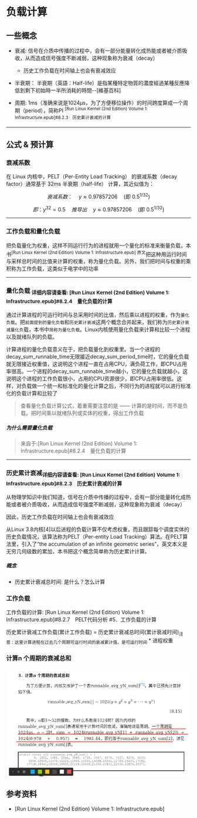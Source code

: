 # 负载计算
## 一些概念
- 衰减: 信号在介质中传播的过程中，会有一部分能量转化成热能或者被介质吸收，从而造成信号强度不断减弱，这种现象称为衰减（decay）
   + 历史工作负载在时间轴上也会有衰减效应

- 半衰期： 半衰期（英語：Half-life）是指某種特定物質的濃度經過某種反應降低到剩下初始時一半所消耗的時間--[維基百科]
- 周期: 1ms（准确来说是1024μs，为了方便移位操作）的时间跨度算成一个周期（period），简称PI  <sup>[Run Linux Kernel (2nd Edition) Volume 1: Infrastructure.epub]#8.2.3　历史累计衰减的计算</sup>

---

## 公式 & 预计算
### 衰减系数
在 Linux 内核中，PELT（Per-Entity Load Tracking） 的衰减系数（decay factor）通常基于 32ms 半衰期（half-life） 计算，其近似值为：

```math
衰减系数：\quad  y \approx 0.97857206 \quad (\text{即 } 0.5^{1/32})
```

```math
 即： y^{32} = 0.5  \quad 推导出\quad y \approx 0.97857206 \quad (\text{即 } 0.5^{1/32})
```

---

### 工作负载和量化负载
把负载量化为权重，这样不同运行行为的进程就用一个量化的标准来衡量负载，本书<sup>[Run Linux Kernel (2nd Edition) Volume 1: Infrastructure.epub] 原文</sup>把这种用运行时间与采样总时间的比值来计算的权重，称为量化负载。另外，我们把时间与权重的乘积称为工作负载，这类似于电学中的功率

---

### 量化负载 <sub>详细内容请查看: [Run Linux Kernel (2nd Edition) Volume 1: Infrastructure.epub]#8.2.4　量化负载的计算</sub>
通过计算进程的可运行时间与总采用时间的比值，然后乘以进程的权重，作为`量化负载`。把`前面提到的量化负载`和`历史累计衰减`这两个概念合并起来，我们称为`历史累计衰减量化负`载，本书中`简称为量化负载`。Linux内核使用量化负载来计算和比较一个进程以及就绪队列的负载。

计算进程的量化负载意义在于，把负载量化到权重里。当一个进程的decay_sum_runnable_time无限接近decay_sum_period_time时，它的量化负载就无限接近权重值，这说明这个进程一直在占用CPU，满负荷工作，即CPU占用率很高。一个进程的decay_sum_runnable_time越小，它的量化负载就越小，这说明这个进程的工作负载很小，占用的CPU资源很少，即CPU占用率很低。这样，对负载做一个统一和标准化的量化计算之后，不同行为的进程就可以进行标准化的负载计算和比较了

> 查看量化负载计算公式，着重需要注意的是 —— 计算的是时间，而不是负载。把时间乘以就绪队列或实体的权重，得出工作负载


##### 为什么需要量化负载
> 来自于:[Run Linux Kernel (2nd Edition) Volume 1: Infrastructure.epub]#8.2.4　量化负载的计算

---

### 历史累计衰减<sub>详细内容请查看: [Run Linux Kernel (2nd Edition) Volume 1: Infrastructure.epub]#8.2.3　历史累计衰减的计算</sub>
从物理学知识中我们知道，信号在介质中传播的过程中，会有一部分能量转化成热能或者被介质吸收，从而造成信号强度不断减弱，这种现象称为衰减（decay）

因此，历史工作负载在时间轴上也会有衰减效应

从Linux 3.8内核[4]以后进程的负载计算不仅考虑权重，而且跟踪每个调度实体的历史负载情况，该算法称为PELT（Per-entity Load Tracking）算法。在PELT算法里，引入了“the accumulation of an infinite geometric series”，英文本义是无穷几何级数的累加，本书把这个概念简单称为历史累计计算。

##### 概念
- 历史累计衰减总时间: 是什么？怎么计算


### 工作负载
工作负载的计算: [Run Linux Kernel (2nd Edition) Volume 1: Infrastructure.epub]#8.2.7　PELT代码分析 #5．工作负载的计算

历史累计衰减工作负载(累计工作负载)  = 历史累计衰减总时间(累计衰减时间)<sub>注意：这里计算进程在过去几个周期可运行时间的衰减累计值，是可运行时间</sub>  * 进程权重


### 计算n 个周期的衰减总和
![wechat_2025-07-09_081426_200.png](./999.IMGS/wechat_2025-07-09_081426_200.png)

## 参考资料
- [Run Linux Kernel (2nd Edition) Volume 1: Infrastructure.epub]